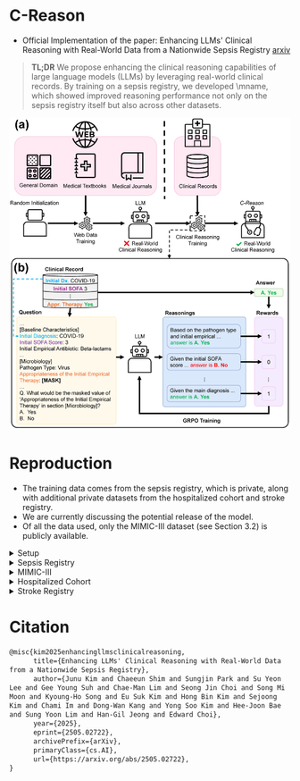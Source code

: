 # C-Reason

- Official Implementation of the paper: Enhancing LLMs' Clinical Reasoning with Real-World Data from a Nationwide Sepsis Registry [arxiv](http://arxiv.org/abs/2505.02722)

> **TL;DR** We propose enhancing the clinical reasoning capabilities of large language models (LLMs) by leveraging real-world clinical records. 
By training on a sepsis registry, we developed \mname, which showed improved reasoning performance not only on the sepsis registry itself but also across other datasets.

![image](figures/main_fig.png)

# Reproduction
- The training data comes from the sepsis registry, which is private, along with additional private datasets from the hospitalized cohort and stroke registry.
- We are currently discussing the potential release of the model.
- Of all the data used, only the MIMIC-III dataset (see Section 3.2) is publicly available.

<details>
<summary> Setup </summary>

- We use devcontainer for reproducibility.
- Modify `.devcontainer/.env` to set environment variables.
- Build the devcontainer using vscode or using [devcontainer CLI](https://github.com/devcontainers/cli)
</details>

<details>
<summary> Sepsis Registry </summary>

- NOTE: This dataset is private.
- Preprocessing
    - ```python scripts/sepsis_preprocessing.py --metadata_path {METADATA_PATH} --data_path {DATA_PATH} --kor_to_eng_dict_path {KOR_TO_ENG_DICT_PATH} --output_path {OUTPUT_PATH}```
- Training
    - ```accelerate launch --config_file config/deepspeed.json main.py +launcher=grpo +dataset@dataset.grpo=grpo model_path=microsoft/phi-4 debug=false datset.grpo.data_path={OUTPUT_PATH}```

- Evaluation
    - ```python main.py +launcher=evaluate debug=false +dataset@dataset.grpo=grpo dataset.grpo.data_path={OUTPUT_PATH} model_path={MODEL_PATH}  dataset.sepsis_registry.all_victims=true dataset.sepsis_registry.num_eval_samples=99999999```
</details>


<details>
<summary> MIMIC-III </summary>

- Setup
    - ```git submodule init && git submodule update```
    - ```cd ehr_postgres && python --mimic_iii {MIMIC_III_PATH}```
    - ```cd ../mimic_sepsis && python preprocess.py && python sepsis_cohort.py --process_raw && cd ..```
- Measurement Prediction Preprocessing
    - ```python scripts/mimic_all_victims.py --data_path mimic_sepsis/sepsis_final_data_RAW_withTimes.csv --output_path {OUTPUT_PATH}```
- Mortality Prediction Preprocessing
    - ```python scripts/mimic_mort.py --data_path mimic_sepsis/sepsis_final_data_RAW_withTimes.csv --mimic_path {MIMIC_III_PATH} --output_path {OUTPUT_PATH}```
- Evaluation
    - ```python main.py +launcher=evaluate debug=false +dataset@dataset.grpo=grpo dataset.cache_dir={OUTPUT_PATH} model_path={MODEL_PATH}```
</details>


<details>
<summary> Hospitalized Cohort </summary>

- NOTE: This dataset is private.
- Preprocessing
    - ```python scripts/aki_preprocessing.py --data_path {DATA_PATH} --missing_path {MISSING_PATH} --metadata_path {METADATA_PATH} --feature_path {FEATURE_PATH} --output_path {OUTPUT_PATH}```
    - ```python scripts/aki_prediction.py --data_path {OUTPUT_PATH} --original_path {DATA_PATH} --output_path {PRED_PATH}```

- Evaluation
    - Denoising: ```python main.py +launcher=evaluate debug=false +dataset@dataset.aki_registry=aki_registry dataset.aki_registry.data_path={OUTPUT_PATH} model_path={MODEL_PATH} dataset.aki_registry.all_victims=true dataset.aki_registry.num_eval_samples=99999999```
    - AKI Prediction: ```python main.py +launcher=evaluate debug=false +dataset@dataset.aki_registry=aki_registry dataset.aki_registry.cache_dir={PRED_PATH} model_path={MODEL_PATH}```
</details>

<details>
<summary> Stroke Registry </summary>

- NOTE: This dataset is private.
- Preprocessing
    - ```python scripts/stroke_preprocessing.py --metadata_path {METADATA_PATH} --data_path {DATA_PATH} --nihss_path {NIHSS_PATH} --additional_path {ADDITIONAL_PATH} --kor_to_eng_dict_path {KOR_TO_ENG_DICT_PATH} --output_path {OUTPUT_PATH}```
    - ```python scripts/stroke_mrs3mo.py --input_path {OUTPUT_PATH} --output_path {PRED_PATH}```
- Evaluation
    - Denoising: ```python main.py +launcher=evaluate debug=false +dataset@dataset.stroke_registry=stroke_registry dataset.stroke_registry.data_path={OUTPUT_PATH} model_path={MODEL_PATH} dataset.stroke_registry.all_victims=true dataset.stroke_registry.num_eval_samples=99999999```
    - Prediction: ```python main.py +launcher=evaluate debug=false +dataset@dataset.stroke_registry=stroke_registry dataset.stroke_registry.cache_dir={PRED_PATH} model_path={MODEL_PATH}```
</details>


# Citation
```
@misc{kim2025enhancingllmsclinicalreasoning,
      title={Enhancing LLMs' Clinical Reasoning with Real-World Data from a Nationwide Sepsis Registry}, 
      author={Junu Kim and Chaeeun Shim and Sungjin Park and Su Yeon Lee and Gee Young Suh and Chae-Man Lim and Seong Jin Choi and Song Mi Moon and Kyoung-Ho Song and Eu Suk Kim and Hong Bin Kim and Sejoong Kim and Chami Im and Dong-Wan Kang and Yong Soo Kim and Hee-Joon Bae and Sung Yoon Lim and Han-Gil Jeong and Edward Choi},
      year={2025},
      eprint={2505.02722},
      archivePrefix={arXiv},
      primaryClass={cs.AI},
      url={https://arxiv.org/abs/2505.02722}, 
}
```
